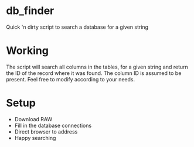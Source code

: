 # db_finder
Quick 'n dirty script to search a database for a given string

# Working
The script will search all columns in the tables, for a given string and return the ID of the record where it was found. The column ID is assumed to be present. Feel free to modify according to your needs.

# Setup
 - Download RAW
 - Fill in the database connections
 - Direct browser to address
 - Happy searching

